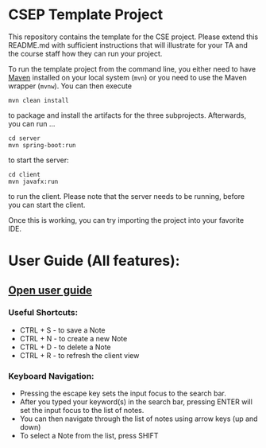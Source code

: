 # CSEP Template Project

This repository contains the template for the CSE project. Please extend this README.md with sufficient instructions that will illustrate for your TA and the course staff how they can run your project.

To run the template project from the command line, you either need to have [Maven](https://maven.apache.org/install.html) installed on your local system (`mvn`) or you need to use the Maven wrapper (`mvnw`). You can then execute

	mvn clean install

to package and install the artifacts for the three subprojects. Afterwards, you can run ...

	cd server
	mvn spring-boot:run

to start the server:

	cd client
	mvn javafx:run

to run the client. Please note that the server needs to be running, before you can start the client.

Once this is working, you can try importing the project into your favorite IDE.

# User Guide (All features):
## [Open user guide](./docs/userguide/README.md)

### Useful Shortcuts:
- CTRL + S - to save a Note
- CTRL + N - to create a new Note
- CTRL + D - to delete a Note
- CTRL + R - to refresh the client view

### Keyboard Navigation:
- Pressing the escape key sets the input focus to the search bar.
- After you typed your keyword(s) in the search bar, pressing ENTER will set the input focus to the list of notes.
- You can then navigate through the list of notes using arrow keys (up and down)
- To select a Note from the list, press SHIFT

